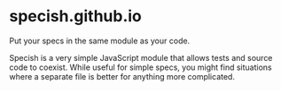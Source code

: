 # specish.github.io

Put your specs in the same module as your code.

Specish is a very simple JavaScript module
that allows tests and source code to coexist.
While useful for simple specs,
you might find situations where a separate file
is better for anything more complicated.
